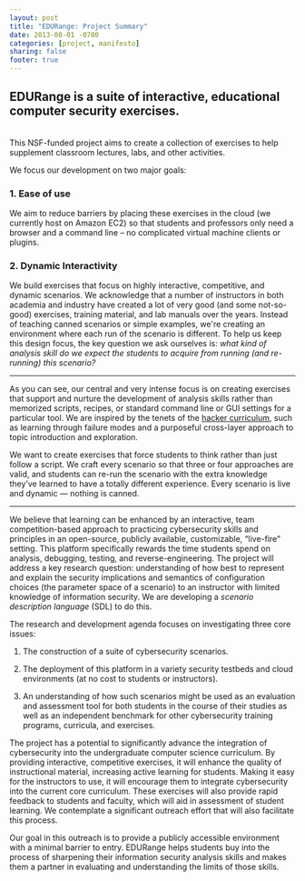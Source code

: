 ```yaml
---
layout: post
title: "EDURange: Project Summary"
date: 2013-08-01 -0700
categories: [project, manifesto]
sharing: false
footer: true
---
```


## EDURange is a suite of interactive, educational computer security exercises.
<br />
This NSF-funded project aims to create a collection of exercises to help supplement classroom lectures, labs, and other activities. 

We focus our development on two major goals:

### 1. Ease of use

We aim to reduce barriers by placing these exercises in the cloud (we currently host on Amazon EC2) so that students and professors only need a browser and a command line – no complicated virtual machine clients or plugins. 

### 2. Dynamic Interactivity

We build exercises that focus on highly interactive, competitive, and dynamic scenarios. We acknowledge that a number of instructors in both academia and industry have created a lot of very good (and some not-so-good) exercises, training material, and lab manuals over the years. Instead of teaching canned scenarios or simple examples, we're creating an environment where each run of the scenario is different. To help us keep this design focus, the key question we ask ourselves is: *what kind of analysis skill do we expect the students to acquire from running (and re-running) this scenario?*

***

As you can see, our central and very intense focus is on creating exercises that support and nurture the development of analysis skills rather than memorized scripts, recipes, or standard command line or GUI settings for a particular tool. We are inspired by the tenets of the [hacker curriculum](http://hackercurriculum.org), such as learning through failure modes and a purposeful cross-layer approach to topic introduction and exploration.

We want to create exercises that force students to think rather than just follow a script. We craft every scenario so that three or four approaches are valid, and students can re-run the scenario with the extra knowledge they’ve learned to have a totally different experience. Every scenario is live and dynamic — nothing is canned.

***

We believe that learning can be enhanced by an interactive, team competition-based approach to practicing cybersecurity skills and principles in an open-source, publicly available, customizable, “live-fire” setting. This platform specifically rewards the time students spend on analysis, debugging, testing, and reverse-engineering. The project will address a key research question: understanding of how best to represent and explain the security implications and semantics of configuration choices (the parameter space of a scenario) to an instructor with limited knowledge of information security. We are developing a *scenario description language* (SDL) to do this.

The research and development agenda focuses on investigating three core issues: 

1. The construction of a suite of cybersecurity scenarios. 

2. The deployment of this platform in a variety security testbeds and cloud environments (at no cost to students or instructors).

3. An understanding of how such scenarios might be used as an evaluation and assessment tool for both students in the course of their studies as well as an independent benchmark for other cybersecurity training programs, curricula, and exercises.

The project has a potential to significantly advance the integration of cybersecurity into the undergraduate computer science curriculum. By providing interactive, competitive exercises, it will enhance the quality of instructional material, increasing active learning for students. Making it easy for the instructors to use, it will encourage them to integrate cybersecurity into the current core curriculum. These exercises will also provide rapid feedback to students and faculty, which will aid in assessment of student learning. We contemplate a significant outreach effort that will also facilitate this process.

Our goal in this outreach is to provide a publicly accessible environment with a minimal barrier to entry.  EDURange helps students buy into the process of sharpening their information security analysis skills and makes them a partner in evaluating and understanding the limits of those skills.
